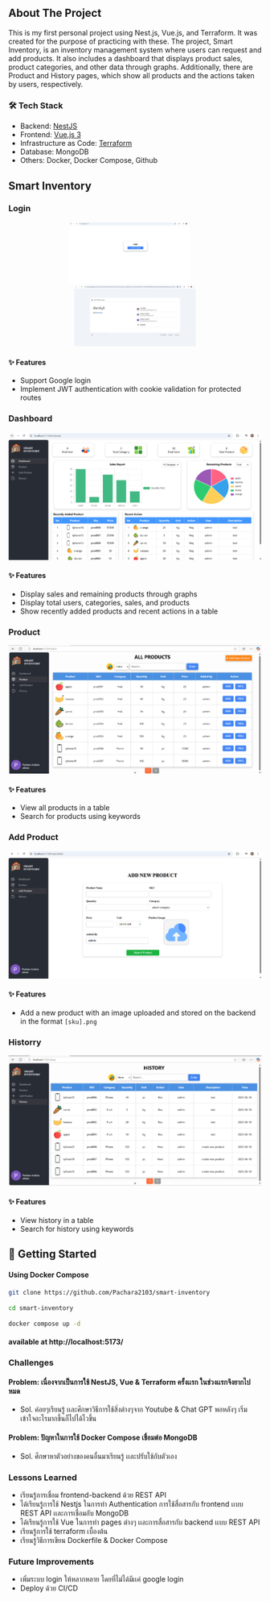## About The Project
This is my first personal project using Nest.js, Vue.js, and Terraform. It was created for the purpose of practicing with these. The project, Smart Inventory, is an inventory management system where users can request and add products. It also includes a dashboard that displays product sales, product categories, and other data through graphs. Additionally, there are Product and History pages, which show all products and the actions taken by users, respectively.

### 🛠 Tech Stack
- Backend: [NestJS](https://nestjs.com/)
- Frontend: [Vue.js 3](https://vuejs.org/)
- Infrastructure as Code: [Terraform](https://www.terraform.io/)
- Database: MongoDB
- Others: Docker, Docker Compose, Github

## Smart Inventory
### Login
<p align="center">
  <img src="./screenshots/login.png" alt="Login Screenshot" width="48%" style="margin-right:20px;"/>
  <img src="./screenshots/google.png" alt="Login Screenshot" width="48%" />
</p>

#### ✨ Features
- Support Google login
- Implement JWT authentication with cookie validation for protected routes

### Dashboard
![Dashboard Screenshot](./screenshots/dashboard.png)
#### ✨ Features
- Display sales and remaining products through graphs
- Display total users, categories, sales, and products
- Show recently added products and recent actions in a table

### Product
![Product Screenshot](./screenshots/product.png)
#### ✨ Features
- View all products in a table
- Search for products using keywords

### Add Product
![AddProduct Screenshot](./screenshots/addproduct.png)
#### ✨ Features
- Add a new product with an image uploaded and stored on the backend in the format `[sku].png`

### Historry
![Histort Screenshot](./screenshots/History.png)
#### ✨ Features
- View history in a table
- Search for history using keywords

## 🚀 Getting Started
#### Using Docker Compose
 ```sh 
 git clone https://github.com/Pachara2103/smart-inventory 
 ```
  ```sh 
 cd smart-inventory
 ```
  ```sh 
 docker compose up -d
 ```
#### available at http://localhost:5173/

### Challenges
#### Problem: เนื่องจากเป็นการใช้ NestJS, Vue & Terraform ครั้งเเรก ในช่วงเเรกจึงยากไปหมด
- Sol. ค่อยๆเรียนรู้ เเละศึกษาวิธีการใช้สิ่งต่างๆจาก Youtube & Chat GPT พอหลังๆ เริ่มเข้าใจอะไรมากขึ้นก็ไปได้ไวขึ้น 
#### Problem: ปัญหาในการใช้ Docker Compose เชื่อมต่อ MongoDB 
- Sol. ศึกษาหาตัวอย่างของคนอื่นมาเรียนรู้ เเละปรับใช้กับตัวเอง 

### Lessons Learned
- เรียนรู้การเชื่อม frontend-backend ด้วย REST API
- ได้เรียนรู้การใช้ Nestjs ในการทำ Authentication การใช้สื่อสารกับ  frontend เเบบ REST API เเละการเชื่อมกับ MongoDB
- ได้เรียนรู้การใช้ Vue ในการทำ pages ต่างๆ เเละการสื่อสารกับ backend เเบบ REST API
- เรียนรู้การใช้ terraform เบื้องต้น
- เรียนรู้วิธีการเขียน Dockerfile & Docker Compose

### Future Improvements
- เพิ่มระบบ login ให้หลากหลาย โดยที่ไม่ได้มีเเค่ google login
- Deploy ด้วย CI/CD










